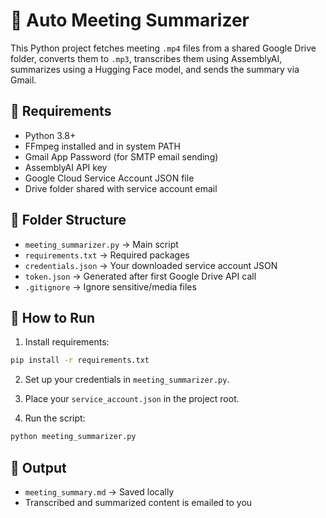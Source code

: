# 🧠 Auto Meeting Summarizer

This Python project fetches meeting `.mp4` files from a shared Google Drive folder, converts them to `.mp3`, transcribes them using AssemblyAI, summarizes using a Hugging Face model, and sends the summary via Gmail.

## 🔧 Requirements

- Python 3.8+
- FFmpeg installed and in system PATH
- Gmail App Password (for SMTP email sending)
- AssemblyAI API key
- Google Cloud Service Account JSON file
- Drive folder shared with service account email

## 📁 Folder Structure

- `meeting_summarizer.py` → Main script
- `requirements.txt` → Required packages
- `credentials.json` → Your downloaded service account JSON
- `token.json` → Generated after first Google Drive API call
- `.gitignore` → Ignore sensitive/media files

## 🚀 How to Run

1. Install requirements:
```bash
pip install -r requirements.txt
```

2. Set up your credentials in `meeting_summarizer.py`.

3. Place your `service_account.json` in the project root.

4. Run the script:
```bash
python meeting_summarizer.py
```

## 📧 Output
- `meeting_summary.md` → Saved locally
- Transcribed and summarized content is emailed to you
